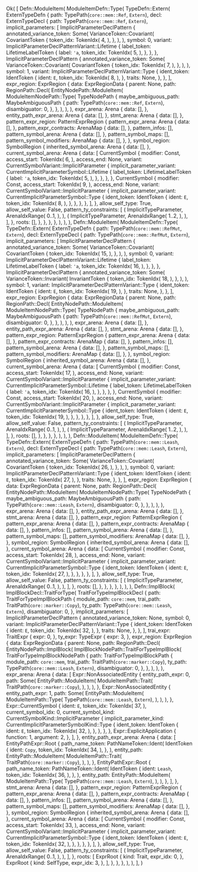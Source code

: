 Ok(
    [
        Defn::ModuleItem(
            ModuleItemDefn::Type(
                TypeDefn::Extern(
                    ExternTypeDefn {
                        path: TypePath(`core::mem::Ref`, `Extern`),
                        decl: ExternTypeDecl {
                            path: TypePath(`core::mem::Ref`, `Extern`),
                            implicit_parameters: [
                                ImplicitParameterDeclPattern {
                                    annotated_variance_token: Some(
                                        VarianceToken::Covariant(
                                            CovariantToken {
                                                token_idx: TokenIdx(
                                                    4,
                                                ),
                                            },
                                        ),
                                    ),
                                    symbol: 0,
                                    variant: ImplicitParameterDeclPatternVariant::Lifetime {
                                        label_token: LifetimeLabelToken {
                                            label: `'a`,
                                            token_idx: TokenIdx(
                                                5,
                                            ),
                                        },
                                    },
                                },
                                ImplicitParameterDeclPattern {
                                    annotated_variance_token: Some(
                                        VarianceToken::Covariant(
                                            CovariantToken {
                                                token_idx: TokenIdx(
                                                    7,
                                                ),
                                            },
                                        ),
                                    ),
                                    symbol: 1,
                                    variant: ImplicitParameterDeclPatternVariant::Type {
                                        ident_token: IdentToken {
                                            ident: `E`,
                                            token_idx: TokenIdx(
                                                8,
                                            ),
                                        },
                                        traits: None,
                                    },
                                },
                            ],
                            expr_region: ExprRegion {
                                data: ExprRegionData {
                                    parent: None,
                                    path: RegionPath::Decl(
                                        EntityNodePath::ModuleItem(
                                            ModuleItemNodePath::Type(
                                                TypeNodePath {
                                                    maybe_ambiguous_path: MaybeAmbiguousPath {
                                                        path: TypePath(`core::mem::Ref`, `Extern`),
                                                        disambiguator: 0,
                                                    },
                                                },
                                            ),
                                        ),
                                    ),
                                    expr_arena: Arena {
                                        data: [],
                                    },
                                    entity_path_expr_arena: Arena {
                                        data: [],
                                    },
                                    stmt_arena: Arena {
                                        data: [],
                                    },
                                    pattern_expr_region: PatternExprRegion {
                                        pattern_expr_arena: Arena {
                                            data: [],
                                        },
                                        pattern_expr_contracts: ArenaMap {
                                            data: [],
                                        },
                                        pattern_infos: [],
                                        pattern_symbol_arena: Arena {
                                            data: [],
                                        },
                                        pattern_symbol_maps: [],
                                        pattern_symbol_modifiers: ArenaMap {
                                            data: [],
                                        },
                                    },
                                    symbol_region: SymbolRegion {
                                        inherited_symbol_arena: Arena {
                                            data: [],
                                        },
                                        current_symbol_arena: Arena {
                                            data: [
                                                CurrentSymbol {
                                                    modifier: Const,
                                                    access_start: TokenIdx(
                                                        6,
                                                    ),
                                                    access_end: None,
                                                    variant: CurrentSymbolVariant::ImplicitParameter {
                                                        implicit_parameter_variant: CurrentImplicitParameterSymbol::Lifetime {
                                                            label_token: LifetimeLabelToken {
                                                                label: `'a`,
                                                                token_idx: TokenIdx(
                                                                    5,
                                                                ),
                                                            },
                                                        },
                                                    },
                                                },
                                                CurrentSymbol {
                                                    modifier: Const,
                                                    access_start: TokenIdx(
                                                        9,
                                                    ),
                                                    access_end: None,
                                                    variant: CurrentSymbolVariant::ImplicitParameter {
                                                        implicit_parameter_variant: CurrentImplicitParameterSymbol::Type {
                                                            ident_token: IdentToken {
                                                                ident: `E`,
                                                                token_idx: TokenIdx(
                                                                    8,
                                                                ),
                                                            },
                                                        },
                                                    },
                                                },
                                            ],
                                        },
                                        allow_self_type: True,
                                        allow_self_value: False,
                                        pattern_ty_constraints: [
                                            (
                                                ImplicitTypeParameter,
                                                ArenaIdxRange(
                                                    0..1,
                                                ),
                                            ),
                                            (
                                                ImplicitTypeParameter,
                                                ArenaIdxRange(
                                                    1..2,
                                                ),
                                            ),
                                        ],
                                    },
                                    roots: [],
                                },
                            },
                        },
                    },
                ),
            ),
        ),
        Defn::ModuleItem(
            ModuleItemDefn::Type(
                TypeDefn::Extern(
                    ExternTypeDefn {
                        path: TypePath(`core::mem::RefMut`, `Extern`),
                        decl: ExternTypeDecl {
                            path: TypePath(`core::mem::RefMut`, `Extern`),
                            implicit_parameters: [
                                ImplicitParameterDeclPattern {
                                    annotated_variance_token: Some(
                                        VarianceToken::Covariant(
                                            CovariantToken {
                                                token_idx: TokenIdx(
                                                    15,
                                                ),
                                            },
                                        ),
                                    ),
                                    symbol: 0,
                                    variant: ImplicitParameterDeclPatternVariant::Lifetime {
                                        label_token: LifetimeLabelToken {
                                            label: `'a`,
                                            token_idx: TokenIdx(
                                                16,
                                            ),
                                        },
                                    },
                                },
                                ImplicitParameterDeclPattern {
                                    annotated_variance_token: Some(
                                        VarianceToken::Invariant(
                                            InvariantToken {
                                                token_idx: TokenIdx(
                                                    18,
                                                ),
                                            },
                                        ),
                                    ),
                                    symbol: 1,
                                    variant: ImplicitParameterDeclPatternVariant::Type {
                                        ident_token: IdentToken {
                                            ident: `E`,
                                            token_idx: TokenIdx(
                                                19,
                                            ),
                                        },
                                        traits: None,
                                    },
                                },
                            ],
                            expr_region: ExprRegion {
                                data: ExprRegionData {
                                    parent: None,
                                    path: RegionPath::Decl(
                                        EntityNodePath::ModuleItem(
                                            ModuleItemNodePath::Type(
                                                TypeNodePath {
                                                    maybe_ambiguous_path: MaybeAmbiguousPath {
                                                        path: TypePath(`core::mem::RefMut`, `Extern`),
                                                        disambiguator: 0,
                                                    },
                                                },
                                            ),
                                        ),
                                    ),
                                    expr_arena: Arena {
                                        data: [],
                                    },
                                    entity_path_expr_arena: Arena {
                                        data: [],
                                    },
                                    stmt_arena: Arena {
                                        data: [],
                                    },
                                    pattern_expr_region: PatternExprRegion {
                                        pattern_expr_arena: Arena {
                                            data: [],
                                        },
                                        pattern_expr_contracts: ArenaMap {
                                            data: [],
                                        },
                                        pattern_infos: [],
                                        pattern_symbol_arena: Arena {
                                            data: [],
                                        },
                                        pattern_symbol_maps: [],
                                        pattern_symbol_modifiers: ArenaMap {
                                            data: [],
                                        },
                                    },
                                    symbol_region: SymbolRegion {
                                        inherited_symbol_arena: Arena {
                                            data: [],
                                        },
                                        current_symbol_arena: Arena {
                                            data: [
                                                CurrentSymbol {
                                                    modifier: Const,
                                                    access_start: TokenIdx(
                                                        17,
                                                    ),
                                                    access_end: None,
                                                    variant: CurrentSymbolVariant::ImplicitParameter {
                                                        implicit_parameter_variant: CurrentImplicitParameterSymbol::Lifetime {
                                                            label_token: LifetimeLabelToken {
                                                                label: `'a`,
                                                                token_idx: TokenIdx(
                                                                    16,
                                                                ),
                                                            },
                                                        },
                                                    },
                                                },
                                                CurrentSymbol {
                                                    modifier: Const,
                                                    access_start: TokenIdx(
                                                        20,
                                                    ),
                                                    access_end: None,
                                                    variant: CurrentSymbolVariant::ImplicitParameter {
                                                        implicit_parameter_variant: CurrentImplicitParameterSymbol::Type {
                                                            ident_token: IdentToken {
                                                                ident: `E`,
                                                                token_idx: TokenIdx(
                                                                    19,
                                                                ),
                                                            },
                                                        },
                                                    },
                                                },
                                            ],
                                        },
                                        allow_self_type: True,
                                        allow_self_value: False,
                                        pattern_ty_constraints: [
                                            (
                                                ImplicitTypeParameter,
                                                ArenaIdxRange(
                                                    0..1,
                                                ),
                                            ),
                                            (
                                                ImplicitTypeParameter,
                                                ArenaIdxRange(
                                                    1..2,
                                                ),
                                            ),
                                        ],
                                    },
                                    roots: [],
                                },
                            },
                        },
                    },
                ),
            ),
        ),
        Defn::ModuleItem(
            ModuleItemDefn::Type(
                TypeDefn::Extern(
                    ExternTypeDefn {
                        path: TypePath(`core::mem::Leash`, `Extern`),
                        decl: ExternTypeDecl {
                            path: TypePath(`core::mem::Leash`, `Extern`),
                            implicit_parameters: [
                                ImplicitParameterDeclPattern {
                                    annotated_variance_token: Some(
                                        VarianceToken::Covariant(
                                            CovariantToken {
                                                token_idx: TokenIdx(
                                                    26,
                                                ),
                                            },
                                        ),
                                    ),
                                    symbol: 0,
                                    variant: ImplicitParameterDeclPatternVariant::Type {
                                        ident_token: IdentToken {
                                            ident: `E`,
                                            token_idx: TokenIdx(
                                                27,
                                            ),
                                        },
                                        traits: None,
                                    },
                                },
                            ],
                            expr_region: ExprRegion {
                                data: ExprRegionData {
                                    parent: None,
                                    path: RegionPath::Decl(
                                        EntityNodePath::ModuleItem(
                                            ModuleItemNodePath::Type(
                                                TypeNodePath {
                                                    maybe_ambiguous_path: MaybeAmbiguousPath {
                                                        path: TypePath(`core::mem::Leash`, `Extern`),
                                                        disambiguator: 0,
                                                    },
                                                },
                                            ),
                                        ),
                                    ),
                                    expr_arena: Arena {
                                        data: [],
                                    },
                                    entity_path_expr_arena: Arena {
                                        data: [],
                                    },
                                    stmt_arena: Arena {
                                        data: [],
                                    },
                                    pattern_expr_region: PatternExprRegion {
                                        pattern_expr_arena: Arena {
                                            data: [],
                                        },
                                        pattern_expr_contracts: ArenaMap {
                                            data: [],
                                        },
                                        pattern_infos: [],
                                        pattern_symbol_arena: Arena {
                                            data: [],
                                        },
                                        pattern_symbol_maps: [],
                                        pattern_symbol_modifiers: ArenaMap {
                                            data: [],
                                        },
                                    },
                                    symbol_region: SymbolRegion {
                                        inherited_symbol_arena: Arena {
                                            data: [],
                                        },
                                        current_symbol_arena: Arena {
                                            data: [
                                                CurrentSymbol {
                                                    modifier: Const,
                                                    access_start: TokenIdx(
                                                        28,
                                                    ),
                                                    access_end: None,
                                                    variant: CurrentSymbolVariant::ImplicitParameter {
                                                        implicit_parameter_variant: CurrentImplicitParameterSymbol::Type {
                                                            ident_token: IdentToken {
                                                                ident: `E`,
                                                                token_idx: TokenIdx(
                                                                    27,
                                                                ),
                                                            },
                                                        },
                                                    },
                                                },
                                            ],
                                        },
                                        allow_self_type: True,
                                        allow_self_value: False,
                                        pattern_ty_constraints: [
                                            (
                                                ImplicitTypeParameter,
                                                ArenaIdxRange(
                                                    0..1,
                                                ),
                                            ),
                                        ],
                                    },
                                    roots: [],
                                },
                            },
                        },
                    },
                ),
            ),
        ),
        Defn::ImplBlock(
            ImplBlockDecl::TraitForType(
                TraitForTypeImplBlockDecl {
                    path: TraitForTypeImplBlockPath {
                        module_path: `core::mem`,
                        trai_path: TraitPath(`core::marker::Copy`),
                        ty_path: TypePath(`core::mem::Leash`, `Extern`),
                        disambiguator: 0,
                    },
                    implicit_parameters: [
                        ImplicitParameterDeclPattern {
                            annotated_variance_token: None,
                            symbol: 0,
                            variant: ImplicitParameterDeclPatternVariant::Type {
                                ident_token: IdentToken {
                                    ident: `E`,
                                    token_idx: TokenIdx(
                                        32,
                                    ),
                                },
                                traits: None,
                            },
                        },
                    ],
                    trai_expr: TraitExpr {
                        expr: 0,
                    },
                    ty_expr: TypeExpr {
                        expr: 3,
                    },
                    expr_region: ExprRegion {
                        data: ExprRegionData {
                            parent: None,
                            path: RegionPath::Decl(
                                EntityNodePath::ImplBlock(
                                    ImplBlockNodePath::TraitForTypeImplBlock(
                                        TraitForTypeImplBlockNodePath {
                                            path: TraitForTypeImplBlockPath {
                                                module_path: `core::mem`,
                                                trai_path: TraitPath(`core::marker::Copy`),
                                                ty_path: TypePath(`core::mem::Leash`, `Extern`),
                                                disambiguator: 0,
                                            },
                                        },
                                    ),
                                ),
                            ),
                            expr_arena: Arena {
                                data: [
                                    Expr::NonAssociatedEntity {
                                        entity_path_expr: 0,
                                        path: Some(
                                            EntityPath::ModuleItem(
                                                ModuleItemPath::Trait(
                                                    TraitPath(`core::marker::Copy`),
                                                ),
                                            ),
                                        ),
                                    },
                                    Expr::NonAssociatedEntity {
                                        entity_path_expr: 1,
                                        path: Some(
                                            EntityPath::ModuleItem(
                                                ModuleItemPath::Type(
                                                    TypePath(`core::mem::Leash`, `Extern`),
                                                ),
                                            ),
                                        ),
                                    },
                                    Expr::CurrentSymbol {
                                        ident: `E`,
                                        token_idx: TokenIdx(
                                            37,
                                        ),
                                        current_symbol_idx: 0,
                                        current_symbol_kind: CurrentSymbolKind::ImplicitParameter {
                                            implicit_parameter_kind: CurrentImplicitParameterSymbolKind::Type {
                                                ident_token: IdentToken {
                                                    ident: `E`,
                                                    token_idx: TokenIdx(
                                                        32,
                                                    ),
                                                },
                                            },
                                        },
                                    },
                                    Expr::ExplicitApplication {
                                        function: 1,
                                        argument: 2,
                                    },
                                ],
                            },
                            entity_path_expr_arena: Arena {
                                data: [
                                    EntityPathExpr::Root {
                                        path_name_token: PathNameToken::Ident(
                                            IdentToken {
                                                ident: `Copy`,
                                                token_idx: TokenIdx(
                                                    34,
                                                ),
                                            },
                                        ),
                                        entity_path: EntityPath::ModuleItem(
                                            ModuleItemPath::Trait(
                                                TraitPath(`core::marker::Copy`),
                                            ),
                                        ),
                                    },
                                    EntityPathExpr::Root {
                                        path_name_token: PathNameToken::Ident(
                                            IdentToken {
                                                ident: `Leash`,
                                                token_idx: TokenIdx(
                                                    36,
                                                ),
                                            },
                                        ),
                                        entity_path: EntityPath::ModuleItem(
                                            ModuleItemPath::Type(
                                                TypePath(`core::mem::Leash`, `Extern`),
                                            ),
                                        ),
                                    },
                                ],
                            },
                            stmt_arena: Arena {
                                data: [],
                            },
                            pattern_expr_region: PatternExprRegion {
                                pattern_expr_arena: Arena {
                                    data: [],
                                },
                                pattern_expr_contracts: ArenaMap {
                                    data: [],
                                },
                                pattern_infos: [],
                                pattern_symbol_arena: Arena {
                                    data: [],
                                },
                                pattern_symbol_maps: [],
                                pattern_symbol_modifiers: ArenaMap {
                                    data: [],
                                },
                            },
                            symbol_region: SymbolRegion {
                                inherited_symbol_arena: Arena {
                                    data: [],
                                },
                                current_symbol_arena: Arena {
                                    data: [
                                        CurrentSymbol {
                                            modifier: Const,
                                            access_start: TokenIdx(
                                                33,
                                            ),
                                            access_end: None,
                                            variant: CurrentSymbolVariant::ImplicitParameter {
                                                implicit_parameter_variant: CurrentImplicitParameterSymbol::Type {
                                                    ident_token: IdentToken {
                                                        ident: `E`,
                                                        token_idx: TokenIdx(
                                                            32,
                                                        ),
                                                    },
                                                },
                                            },
                                        },
                                    ],
                                },
                                allow_self_type: True,
                                allow_self_value: False,
                                pattern_ty_constraints: [
                                    (
                                        ImplicitTypeParameter,
                                        ArenaIdxRange(
                                            0..1,
                                        ),
                                    ),
                                ],
                            },
                            roots: [
                                ExprRoot {
                                    kind: Trait,
                                    expr_idx: 0,
                                },
                                ExprRoot {
                                    kind: SelfType,
                                    expr_idx: 3,
                                },
                            ],
                        },
                    },
                },
            ),
        ),
    ],
)